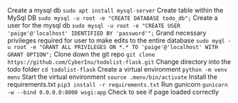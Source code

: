 Create a mysql db `sudo apt install mysql-server`
Create table within the MySql DB `sudo mysql -u root -e "CREATE DATABASE todo_db";`
Create a user for the mysql db `sudo mysql -u root -e "CREATE USER 'paige'@'localhost' IDENTIFIED BY 'password'";`
Grand necessary privileges required for user to make edits to the entire database `sudo myql -u root -e "GRANT ALL PRIVILEGES ON *.* TO 'paige'@'localhost' WITH GRANT OPTION";`
Clone down the git repo `git clone https://github.com/CyberInu/todolist-flask.git`
Change directory into the todo folder `cd todolist-flask`
Create a virtual environment `python -m venv menv`
Start the virtual environment `source .menv/bin/activate`
Install the requirements.txt `pip3 install -r requirements.txt`
Run gunicorn `gunicorn -w --bind 0.0.0.0:8000 wsgi:app`
Check to see if page loaded correctly
